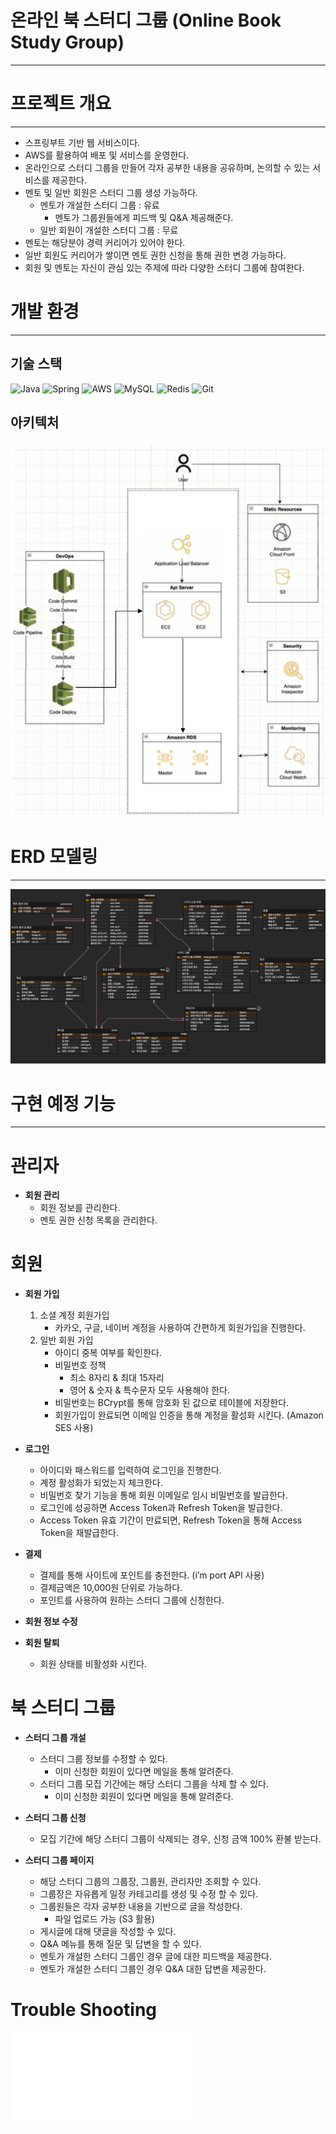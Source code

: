 # 온라인 북 스터디 그룹 (Online Book Study Group)

---

# 프로젝트 개요

---

- 스프링부트 기반 웹 서비스이다.
- AWS를 활용하여 배포 및 서비스를 운영한다.
- 온라인으로 스터디 그룹을 만들어 각자 공부한 내용을 공유하며, 논의할 수 있는 서비스를 제공한다.
- 멘토 및 일반 회원은 스터디 그룹 생성 가능하다.
    - 멘토가 개설한 스터디 그룹 : 유료
        - 멘토가 그룹원들에게 피드백 및 Q&A 제공해준다.
    - 일반 회원이 개설한 스터디 그룹 : 무료
- 멘토는 해당분야 경력 커리어가 있어야 한다.
- 일반 회원도 커리어가 쌓이면 멘토 권한 신청을 통해 권한 변경 가능하다.
- 회원 및 멘토는 자신이 관심 있는 주제에 따라 다양한 스터디 그룹에 참여한다.

# 개발 환경

---

## 기술 스택

![Java](https://img.shields.io/badge/java-%23ED8B00.svg?style=for-the-badge&logo=openjdk&logoColor=white)
![Spring](https://img.shields.io/badge/spring-%236DB33F.svg?style=for-the-badge&logo=spring&logoColor=white)
![AWS](https://img.shields.io/badge/AWS-%23FF9900.svg?style=for-the-badge&logo=amazon-aws&logoColor=white)
![MySQL](https://img.shields.io/badge/mysql-%2300f.svg?style=for-the-badge&logo=mysql&logoColor=white)
![Redis](https://img.shields.io/badge/redis-%23DD0031.svg?style=for-the-badge&logo=redis&logoColor=white)
![Git](https://img.shields.io/badge/git-%23F05033.svg?style=for-the-badge&logo=git&logoColor=white)

## 아키텍처

![ERD](doc/img/architecture.png)

# ERD 모델링

---

![ERD](doc/img/erd.png)

# 구현 예정 기능

---

# 관리자

- **회원 관리**
    - 회원 정보를 관리한다.
    - 멘토 권한 신청 목록을 관리한다.

# 회원

- **회원 가입**
    1. 소셜 계정 회원가입
        - 카카오, 구글, 네이버 계정을 사용하여 간편하게 회원가입을 진행한다.
    2. 일반 회원 가입
        - 아이디 중복 여부를 확인한다.
        - 비밀번호 정책
            - 최소 8자리 & 최대 15자리
            - 영어 & 숫자 & 특수문자 모두 사용해야 한다.
        - 비밀번호는 BCrypt를 통해 암호화 된 값으로 테이블에 저장한다.
        - 회원가입이 완료되면 이메일 인증을 통해 계정을 활성화 시킨다. (Amazon SES 사용)
- **로그인**
    - 아이디와 패스워드를 입력하여 로그인을 진행한다.
    - 계정 활성화가 되었는지 체크한다.
    - 비밀번호 찾기 기능을 통해 회원 이메일로 임시 비밀번호를 발급한다.
    - 로그인에 성공하면 Access Token과 Refresh Token을 발급한다.
    - Access Token 유효 기간이 만료되면, Refresh Token을 통해 Access Token을 재발급한다.

- **결제**
    - 결제를 통해 사이트에 포인트를 충전한다. (i’m port API 사용)
    - 결제금액은 10,000원 단위로 가능하다.
    - 포인트를 사용하여 원하는 스터디 그룹에 신청한다.
- **회원 정보 수정**
- **회원 탈퇴**
    - 회원 상태를 비활성화 시킨다.

# 북 스터디 그룹

- **스터디 그룹 개설**
    - 스터디 그룹 정보를 수정할 수 있다.
        - 이미 신청한 회원이 있다면 메일을 통해 알려준다.
    - 스터디 그룹 모집 기간에는 해당 스터디 그룹을 삭제 할 수 있다.
        - 이미 신청한 회원이 있다면 메일을 통해 알려준다.

- **스터디 그룹 신청**
    - 모집 기간에 해당 스터디 그룹이 삭제되는 경우, 신청 금액 100% 환불 받는다.

- **스터디 그룹 페이지**
    - 해당 스터디 그룹의 그룹장, 그룹원, 관리자만 조회할 수 있다.
    - 그룹장은 자유롭게 일정 카테고리를 생성 및 수정 할 수 있다.
    - 그룹원들은 각자 공부한 내용을 기반으로 글을 작성한다.
        - 파일 업로드 가능 (S3 활용)
    - 게시글에 대해 댓글을 작성할 수 있다.
    - Q&A 메뉴를 통해 질문 및 답변을 할 수 있다.
    - 멘토가 개설한 스터디 그룹인 경우 글에 대한 피드백을 제공한다.
    - 멘토가 개설한 스터디 그룹인 경우 Q&A 대한 답변을 제공한다.

# **Trouble Shooting**
![go to the trouble shooting section](doc/TroubleShooting.md)